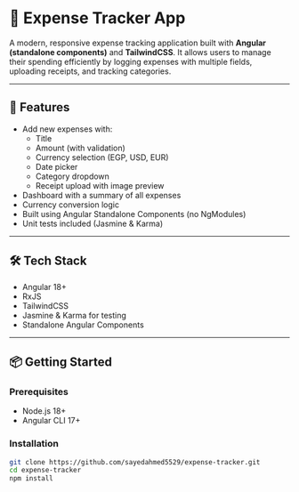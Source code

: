 # 💸 Expense Tracker App

A modern, responsive expense tracking application built with **Angular (standalone components)** and **TailwindCSS**. It allows users to manage their spending efficiently by logging expenses with multiple fields, uploading receipts, and tracking categories.

---

## 🚀 Features

- Add new expenses with:
  - Title
  - Amount (with validation)
  - Currency selection (EGP, USD, EUR)
  - Date picker
  - Category dropdown
  - Receipt upload with image preview
- Dashboard with a summary of all expenses
- Currency conversion logic
- Built using Angular Standalone Components (no NgModules)
- Unit tests included (Jasmine & Karma)

---

## 🛠️ Tech Stack

- Angular 18+
- RxJS
- TailwindCSS
- Jasmine & Karma for testing
- Standalone Angular Components

---

## 📦 Getting Started

### Prerequisites

- Node.js 18+
- Angular CLI 17+

### Installation

```bash
git clone https://github.com/sayedahmed5529/expense-tracker.git
cd expense-tracker
npm install
